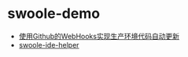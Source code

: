 # swoole-demo

* [使用Github的WebHooks实现生产环境代码自动更新](https://qq52o.me/2482.html)
* [swoole-ide-helper](https://github.com/wudi/swoole-ide-helper)

